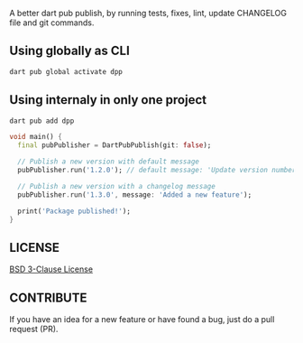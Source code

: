 A better dart pub publish, by running tests, fixes, lint, update CHANGELOG file and git commands.

## Using globally as CLI
```dart
dart pub global activate dpp
```
## Using internaly in only one project
```dart
dart pub add dpp
```

```dart
void main() {
  final pubPublisher = DartPubPublish(git: false);

  // Publish a new version with default message
  pubPublisher.run('1.2.0'); // default message: 'Update version number'

  // Publish a new version with a changelog message
  pubPublisher.run('1.3.0', message: 'Added a new feature');

  print('Package published!');
}
```

## LICENSE

[BSD 3-Clause License](./LICENSE)

## CONTRIBUTE
If you have an idea for a new feature or have found a bug, just do a pull request (PR).
